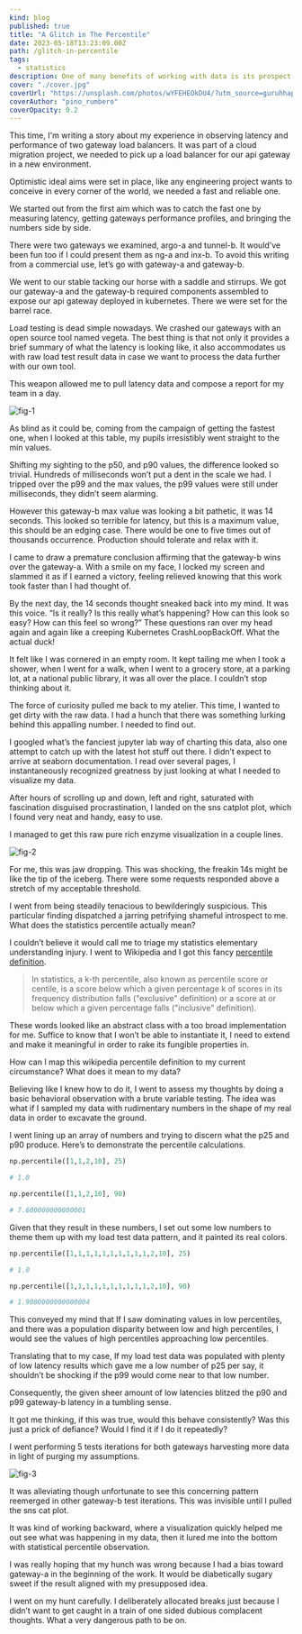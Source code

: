 ```yaml
---
kind: blog
published: true
title: "A Glitch in The Percentile"
date: 2023-05-18T13:23:09.00Z
path: /glitch-in-percentile
tags:
  - statistics
description: One of many benefits of working with data is its prospect for reliable information and robust judgements. However, an opportunity of being subtlety misguided by its potential is not a joke at all. Grounding conclusions on data demands awareness.
cover: "./cover.jpg"
coverUrl: "https://unsplash.com/photos/wYFEHEOkDU4/?utm_source=guruhhapsara.dev"
coverAuthor: "pino_rumbero"
coverOpacity: 0.2
---
```


This time, I'm writing a story about my experience in observing latency and performance of two gateway load balancers. It was part of a cloud migration project, we needed to pick up a load balancer for our api gateway in a new environment.

Optimistic ideal aims were set in place, like any engineering project wants to conceive in every corner of the world, we needed a fast and reliable one.

We started out from the first aim which was to catch the fast one by measuring latency, getting gateways performance profiles, and bringing the numbers side by side.

There were two gateways we examined, argo-a and tunnel-b. It would’ve been fun too if I could present them as ng-a and inx-b. To avoid this writing from a commercial use, let’s go with gateway-a and gateway-b.

We went to our stable tacking our horse with a saddle and stirrups. We got our gateway-a and the gateway-b required components assembled to expose our api gateway deployed in kubernetes. There we were set for the barrel race.

Load testing is dead simple nowadays. We crashed our gateways with an open source tool named vegeta. The best thing is that not only it provides a brief summary of what the latency is looking like, it also accommodates us with raw load test result data in case we want to process the data further with our own tool.

This weapon allowed me to pull latency data and compose a report for my team in a day.

![fig-1](./fig-1.png)

As blind as it could be, coming from the campaign of getting the fastest one, when l looked at this table, my pupils irresistibly went straight to the min values.

Shifting my sighting to the p50, and p90 values, the difference looked so trivial. Hundreds of milliseconds won’t put a dent in the scale we had. I tripped over the p99 and the max values, the p99 values were still under milliseconds, they didn’t seem alarming.

However this gateway-b max value was looking a bit pathetic, it was 14 seconds. This looked so terrible for latency, but this is a maximum value, this should be an edging case. There would be one to five times out of thousands occurrence. Production should tolerate and relax with it.

I came to draw a premature conclusion affirming that the gateway-b wins over the gateway-a. With a smile on my face, I locked my screen and slammed it as if I earned a victory, feeling relieved knowing that this work took faster than I had thought of.

By the next day, the 14 seconds thought sneaked back into my mind. It was this voice. “Is it really? Is this really what’s happening? How can this look so easy? How can this feel so wrong?” These questions ran over my head again and again like a creeping Kubernetes CrashLoopBackOff. What the actual duck!

It felt like I was cornered in an empty room. It kept tailing me when I took a shower, when I went for a walk, when I went to a grocery store, at a parking lot, at a national public library, it was all over the place. I couldn’t stop thinking about it.

The force of curiosity pulled me back to my atelier. This time, I wanted to get dirty with the raw data. I had a hunch that there was something lurking behind this appalling number. I needed to find out.

I googled what’s the fanciest jupyter lab way of charting this data, also one attempt to catch up with the latest hot stuff out there. I didn’t expect to arrive at seaborn documentation. I read over several pages, I instantaneously recognized greatness by just looking at what I needed to visualize my data.

After hours of scrolling up and down, left and right, saturated with fascination disguised procrastination, I landed on the sns catplot plot, which I found very neat and handy, easy to use.

I managed to get this raw pure rich enzyme visualization in a couple lines.

![fig-2](./fig-2.png)

For me, this was jaw dropping. This was shocking, the freakin 14s might be like the tip of the iceberg. There were some requests responded above a stretch of my acceptable threshold.

I went from being steadily tenacious to bewilderingly suspicious. This particular finding dispatched a jarring petrifying shameful introspect to me. What does the statistics percentile actually mean?

I couldn’t believe it would call me to triage my statistics elementary understanding injury. I went to Wikipedia and I got this fancy [percentile definition](https://en.wikipedia.org/wiki/Percentile).

> In statistics, a k-th percentile, also known as percentile score or centile, is a score below which a given percentage k of scores in its frequency distribution falls ("exclusive" definition) or a score at or below which a given percentage falls ("inclusive" definition).

These words looked like an abstract class with a too broad implementation for me. Suffice to know that I won’t be able to instantiate it, I need to extend and make it meaningful in order to rake its fungible properties in.

How can I map this wikipedia percentile definition to my current circumstance? What does it mean to my data?

Believing like I knew how to do it, I went to assess my thoughts by doing a basic behavioral observation with a brute variable testing. The idea was what if I sampled my data with rudimentary numbers in the shape of my real data in order to excavate the ground.

I went lining up an array of numbers and trying to discern what the p25 and p90 produce. Here’s to demonstrate the percentile calculations.

```python
np.percentile([1,1,2,10], 25)

# 1.0

np.percentile([1,1,2,10], 90)

# 7.600000000000001

```

Given that they result in these numbers, I set out some low numbers to theme them up with my load test data pattern, and it painted its real colors.

```python
np.percentile([1,1,1,1,1,1,1,1,1,1,2,10], 25)

# 1.0

np.percentile([1,1,1,1,1,1,1,1,1,1,2,10], 90)

# 1.9000000000000004

```

This conveyed my mind that If I saw dominating values in low percentiles, and there was a population disparity between low and high percentiles, I would see the values of high percentiles approaching low percentiles.

Translating that to my case, If my load test data was populated with plenty of low latency results which gave me a low number of p25 per say, it shouldn’t be shocking if the p99 would come near to that low number.

Consequently, the given sheer amount of low latencies blitzed the p90 and p99 gateway-b latency in a tumbling sense.

It got me thinking, if this was true, would this behave consistently? Was this just a prick of defiance? Would I find it if I do it repeatedly?

I went performing 5 tests iterations for both gateways harvesting more data in light of purging my assumptions.

![fig-3](./fig-3.png)

It was alleviating though unfortunate to see this concerning pattern reemerged in other gateway-b test iterations. This was invisible until I pulled the sns cat plot.

It was kind of working backward, where a visualization quickly helped me out see what was happening in my data, then it lured me into the bottom with statistical percentile observation.

I was really hoping that my hunch was wrong because I had a bias toward gateway-a in the beginning of the work. It would be diabetically sugary sweet if the result aligned with my presupposed idea.

I went on my hunt carefully. I deliberately allocated breaks just because I didn’t want to get caught in a train of one sided dubious complacent thoughts. What a very dangerous path to be on.

